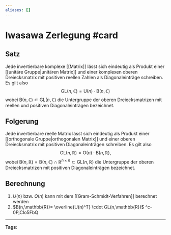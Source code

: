 ```yaml
---
aliases: []
---
```


# Iwasawa Zerlegung #card
## Satz
Jede invertierbare komplexe [[Matrix]] lässt sich eindeutig als Produkt einer [[unitäre Gruppe|unitären Matrix]] und einer komplexen oberen Dreiecksmatrix mit positiven reellen Zahlen als Diagonaleinträge schreiben.
Es gilt also
$$
\mathrm{GL}(n, \mathbb{C})=\mathrm{U}(n) \cdot \mathrm{B}(n, \mathbb{C})
$$
wobei $\mathrm{B}(n, \mathbb{C}) \subset \mathrm{GL}(n, \mathbb{C})$ die Untergruppe der oberen Dreiecksmatrizen mit reellen und positiven Diagonaleinträgen bezeichnet.
## Folgerung
Jede invertierbare reelle Matrix lässt sich eindeutig als Produkt einer [[orthogonale Gruppe|orthogonalen Matrix]] und einer oberen Dreiecksmatrix mit positiven Diagonaleinträgen schreiben. Es gilt also
$$
\mathrm{GL}(n, \mathbb{R})=\mathrm{O}(n) \cdot \mathrm{B}(n, \mathbb{R}),
$$
wobei $\mathrm{B}(n, \mathbb{R})=\mathrm{B}(n, \mathbb{C}) \cap \mathbb{R}^{n \times n} \subset \mathrm{GL}(n, \mathbb{R})$ die Untergruppe der oberen Dreiecksmatrizen mit positiven Diagonaleinträgen bezeichnet.
## Berechnung
1. $U(n)$ bzw. $O(n)$ kann mit dem [[Gram-Schmidt-Verfahren]] berechnet werden
2. $B(n,\mathbb{R})= \overline{U(n)^T} \cdot GL(n,\mathbb{R})$ 
^c-0PjCIo5FbQ
---
**Tags**: 